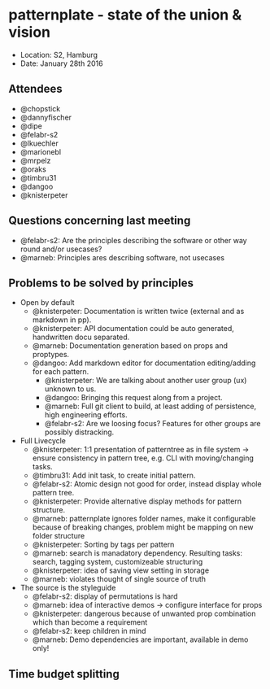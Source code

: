 
# patternplate - state of the union & vision
* Location: S2, Hamburg
* Date: January 28th 2016

## Attendees
* @chopstick
* @dannyfischer
* @dipe
* @felabr-s2
* @lkuechler
* @marionebl
* @mrpelz
* @oraks
* @timbru31
* @dangoo
* @knisterpeter

## Questions concerning last meeting
- @felabr-s2: Are the principles describing the software or other way round and/or usecases?
- @marneb: Principles ares describing software, not usecases

## Problems to be solved by principles
* Open by default
  - @knisterpeter: Documentation is written twice (external and as markdown in pp).
  - @knisterpeter: API documentation could be auto generated, handwritten docu separated.
  - @marneb: Documentation generation based on props and proptypes.
  - @dangoo: Add markdown editor for documentation editing/adding for each pattern.
    - @knisterpeter: We are talking about another user group (ux) unknown to us.
    - @dangoo: Bringing this request along from a project.
    - @marneb: Full git client to build, at least adding of persistence, high engineering efforts.
    - @felabr-s2: Are we loosing focus? Features for other groups are possibly distracking.
* Full Livecycle
  - @knisterpeter: 1:1 presentation of patterntree as in file system -> ensure consistency in pattern tree, e.g. CLI with moving/changing tasks.
  - @timbru31: Add init task, to create initial pattern.
  - @felabr-s2: Atomic design not good for order, instead display whole pattern tree.
  - @knisterpeter: Provide alternative display methods for pattern structure.
  - @marneb: patternplate ignores folder names, make it configurable because of breaking changes, problem might be mapping on new folder structure
  - @knisterpeter: Sorting by tags per pattern
  - @marneb: search is manadatory dependency. Resulting tasks: search, tagging system, customizeable structuring
  - @knisterpeter: idea of saving view setting in storage
  - @marneb: violates thought of single source of truth
* The source is the styleguide
  - @felabr-s2: display of permutations is hard
  - @marneb: idea of interactive demos -> configure interface for props
  - @knisterpeter: dangerous because of unwanted prop combination which than become a requirement
  - @felabr-s2: keep children in mind
  - @marneb: Demo dependencies are important, available in demo only!

## Time budget splitting
